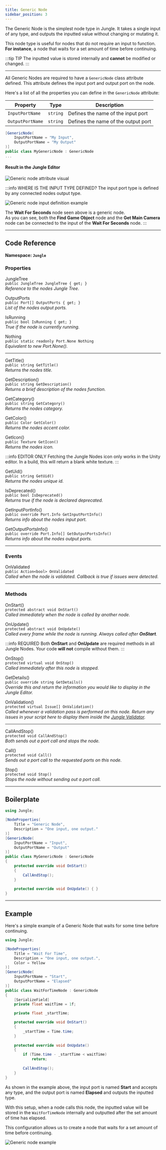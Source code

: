 ```yaml
---
title: Generic Node
sidebar_position: 3
---
```


The Generic Node is the simplest node type in Jungle. It takes a single input of any type, and outputs the inputted
value without changing or mutating it. 

This node type is useful for nodes that do not require an input to function. 
**For instance**, a node that waits for a set amount of time before continuing.

:::tip TIP
The inputted value is stored internally and **cannot** be modified or changed.
:::

---

All Generic Nodes are required to have a `GenericNode` class attribute defined. 
This attribute defines the input port and output port on the node.

Here's a list of all the properties you can define in the `GenericNode` attribute:

| Property          | Type     | Description                         |
|-------------------|----------|-------------------------------------|
| `InputPortName`   | `string` | Defines the name of the input port  |
| `OutputPortName`  | `string` | Defines the name of the output port |

```csharp
[GenericNode(
    InputPortName = "My Input",
    OutputPortName = "My Output"
)]
public class MyGenericNode : GenericNode
...
```

#### Result in the Jungle Editor

![Generic node attribute visual](img/generic-node-attribute-visual.png)

:::info WHERE IS THE INPUT TYPE DEFINED?
The input port type is defined by any connected nodes output type.

![Generic node input definition example](img/generic-node-input-definition-example.png)

The **Wait For Seconds** node seen above is a generic node. 
<br />As you can see, both the **Find Game Object** node and the **Get Main Camera** node can be connected to the input 
of the **Wait For Seconds** node.
:::

---
## Code Reference

**Namespace: `Jungle`**

### Properties

<span class="DocItemTitle">JungleTree</span>
<br />`public JungleTree JungleTree { get; }`
<br />_Reference to the nodes Jungle Tree._

<span class="DocItemTitle">OutputPorts</span>
<br />`public Port[] OutputPorts { get; }`
<br />_List of the nodes output ports._

<span class="DocItemTitle">IsRunning</span>
<br />`public bool IsRunning { get; }`
<br />_True if the node is currently running._

<span class="DocItemTitle">Nothing</span>
<br />`public static readonly Port.None Nothing`
<br />_Equivalent to new Port.None()._

---

<span class="DocItemTitle">GetTitle()</span>
<br />`public string GetTitle()`
<br />_Returns the nodes title._

<span class="DocItemTitle">GetDescription()</span>
<br />`public string GetDescription()`
<br />_Returns a brief description of the nodes function._

<span class="DocItemTitle">GetCategory()</span>
<br />`public string GetCategory()`
<br />_Returns the nodes category._

<span class="DocItemTitle">GetColor()</span>
<br />`public Color GetColor()`
<br />_Returns the nodes accent color._

<span class="DocItemTitle">GetIcon()</span>
<br />`public Texture GetIcon()`
<br />_Returns the nodes icon._

:::info EDITOR ONLY
Fetching the Jungle Nodes icon only works in the Unity editor. In a build, this will return a blank white texture.
:::

<span class="DocItemTitle">GetUid()</span>
<br />`public string GetUid()`
<br />_Returns the nodes unique id._

<span class="DocItemTitle">IsDeprecated()</span>
<br />`public bool IsDeprecated()`
<br />_Returns true if the node is declared deprecated._

<span class="DocItemTitle">GetInputPortInfo()</span>
<br />`public override Port.Info GetInputPortInfo()`
<br />_Returns info about the nodes input port._

<span class="DocItemTitle">GetOutputPortsInfo()</span>
<br />`public override Port.Info[] GetOutputPortsInfo()`
<br />_Returns info about the nodes output ports._

---
### Events

<span class="DocItemTitle">OnValidated</span>
<br />`public Action<bool> OnValidated`
<br />_Called when the node is validated. Callback is true if issues were detected._

---
### Methods

<span class="DocItemTitle">OnStart()</span>
<br />`protected abstract void OnStart()`
<br />_Called immediately when the node is called by another node._

<span class="DocItemTitle">OnUpdate()</span>
<br />`protected abstract void OnUpdate()`
<br />_Called every frame while the node is running. Always called after **OnStart**._

:::info REQUIRED
Both **OnStart** and **OnUpdate** are required methods in all Jungle Nodes. Your code **will not** compile without them.
:::

<span class="DocItemTitle">OnStop()</span>
<br />`protected virtual void OnStop()`
<br />_Called immediately after this node is stopped._

<span class="DocItemTitle">GetDetails()</span>
<br />`public override string GetDetails()`
<br />_Override this and return the information you would like to display in the Jungle Editor._

<span class="DocItemTitle">OnValidation()</span>
<br />`protected virtual Issue[] OnValidation()`
<br />_Called whenever a validation pass is performed on this node. Return any issues in your script here to display
them inside the [Jungle Validator](/docs/using-the-editor/jungle-validator)._

---

<span class="DocItemTitle">CallAndStop()</span>
<br />`protected void CallAndStop()`
<br />_Both sends out a port call and stops the node._

<span class="DocItemTitle">Call()</span>
<br />`protected void Call()`
<br />_Sends out a port call to the requested ports on this node._

<span class="DocItemTitle">Stop()</span>
<br />`protected void Stop()`
<br />_Stops the node without sending out a port call._

---
## Boilerplate

```csharp
using Jungle;

[NodeProperties(
    Title = "Generic Node",
    Description = "One input, one output."
)]
[GenericNode(
    InputPortName = "Input",
    OutputPortName = "Output"
)]
public class MyGenericNode : GenericNode
{
    protected override void OnStart()
    {
        CallAndStop();
    }
    
    protected override void OnUpdate() { }
}
```

---
## Example

Here's a simple example of a Generic Node that waits for some time before continuing.

```csharp
using Jungle;

[NodeProperties(
    Title = "Wait For Time",
    Description = "One input, one output.",
    Color = Yellow
)]
[GenericNode(
    InputPortName = "Start",
    OutputPortName = "Elapsed"
)]
public class WaitForTimeNode : GenericNode
{
    [SerializeField]
    private float waitTime = 1f;

    private float _startTime;

    protected override void OnStart()
    {
        _startTime = Time.time;
    }
    
    protected override void OnUpdate() 
    { 
        if (Time.time - _startTime < waitTime)
            return;
        
        CallAndStop();
    }
}
```

As shown in the example above, the input port is named **Start** and accepts any type, and the output port is named
**Elapsed** and outputs the inputted type.

With this setup, when a node calls this node, the inputted value will be stored in the `WaitForTimeNode` internally and
outputted after the set amount of time has elapsed.

This configuration allows us to create a node that waits for a set amount of time before continuing.

![Generic node example](img/generic-node-example.png)

